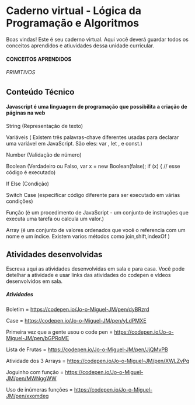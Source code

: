 # Caderno virtual - Lógica da Programação e Algoritmos
Boas vindas! Este é seu caderno virtual. Aqui você deverá guardar todos os conceitos aprendidos e atiuvidades dessa unidade curricular.
#### CONCEITOS APRENDIDOS
###### PRIMITIVOS



## Conteúdo Técnico
#### Javascript é uma linguagem de programação que possibilita a criação de páginas na web

String (Representação de texto)

Variáveis ( Existem três palavras-chave diferentes usadas para declarar uma variável em JavaScript. São eles: var , let , e const.) 

Number (Validação de número)

Boolean (Verdadeiro ou Falso, var x = new Boolean(false);
if (x) {
  // esse código é executado) 

If Else (Condição)

Switch Case (especificar código diferente para ser executado em várias condições)

Função  (é um procedimento de JavaScript - um conjunto de instruções que executa uma tarefa ou calcula um valor.)

Array (é um conjunto de valores ordenados que você o referencia com um nome e um índice. Existem varios métodos como join,shift,indexOf )

## Atividades desenvolvidas
Escreva aqui as atividades desenvolvidas em sala e para casa. Você pode detelhar a atividade e usar links das atividades do codepen e vídeos desenvolvidos em sala. 
##### Atividades 
Boletim = https://codepen.io/Jo-o-Miguel-JM/pen/dyBRzrd

Case = https://codepen.io/Jo-o-Miguel-JM/pen/yLdPMXE

Primeira vez que a gente usou o code pen = https://codepen.io/Jo-o-Miguel-JM/pen/bGPRoME

Lista de Frutas = https://codepen.io/Jo-o-Miguel-JM/pen/JjQMvPB

Atividade dos 3 Arrays = https://codepen.io/Jo-o-Miguel-JM/pen/XWLZvPq

Joguinho com função = https://codepen.io/Jo-o-Miguel-JM/pen/MWNggWW 

Uso de inúmeras funções = https://codepen.io/Jo-o-Miguel-JM/pen/xxomdeg 
